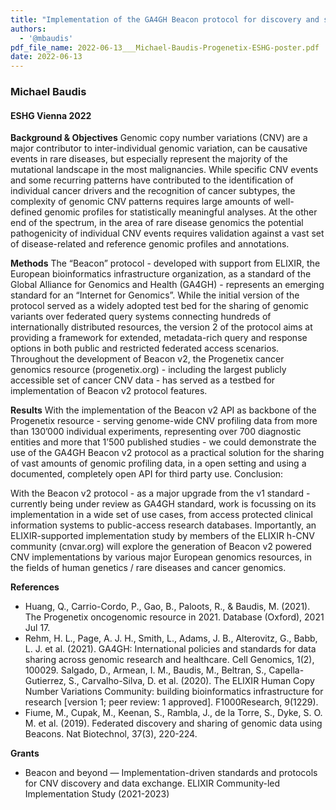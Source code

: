 ```yaml
---
title: "Implementation of the GA4GH Beacon protocol for discovery and sharing of genomic copy number variation data"
authors:
  - '@mbaudis'
pdf_file_name: 2022-06-13___Michael-Baudis-Progenetix-ESHG-poster.pdf
date: 2022-06-13
---
```


### Michael Baudis
#### ESHG Vienna 2022

**Background & Objectives** Genomic copy number variations (CNV) are a major contributor to inter-individual genomic variation, can be causative events in rare diseases, but especially represent the majority of the mutational landscape in the most malignancies. While specific CNV events and some recurring patterns have contributed to the identification of individual cancer drivers and the recognition of cancer  subtypes, the complexity of genomic CNV patterns requires large amounts of well-defined genomic profiles for statistically meaningful analyses. At the other end of the spectrum, in the area of rare disease genomics the potential pathogenicity of individual CNV events requires validation against a vast set of disease-related and reference genomic profiles and annotations.

<!--more-->

**Methods** The “Beacon” protocol - developed with support from ELIXIR, the European bioinformatics infrastructure organization, as a standard of the Global Alliance for Genomics and Health (GA4GH) - represents an emerging standard for an “Internet for Genomics”. While the initial version of the protocol served as a widely adopted test bed for the sharing of genomic variants over federated query systems connecting hundreds of internationally distributed resources, the version 2 of the protocol aims at providing a framework for extended, metadata-rich query and response options in both public and restricted federated access scenarios. Throughout the development of Beacon v2, the Progenetix cancer genomics resource (progenetix.org) - including the largest publicly accessible set of cancer CNV data - has served as a testbed for implementation of Beacon v2 protocol features. 

**Results** With the implementation of the Beacon v2 API as backbone of the Progenetix resource - serving genome-wide CNV profiling data from more than 130’000 individual experiments, representing over 700 diagnostic entities and  more that 1’500 published studies - we could demonstrate the use of the GA4GH Beacon v2 protocol as a practical solution for the sharing of vast amounts of genomic profiling data, in a open setting and using a documented, completely open API for third party use.
Conclusion:

With the Beacon v2 protocol - as a major upgrade from the v1 standard - currently being under review as GA4GH standard, work is focussing on its implementation in a wide set of use cases, from access protected clinical information systems to public-access research databases. Importantly, an ELIXIR-supported implementation study by members of the ELIXIR h-CNV community (cnvar.org) will explore the generation of Beacon v2 powered CNV implementations by various major European genomics resources, in the fields of human genetics / rare diseases and cancer genomics.

**References**

* Huang, Q., Carrio-Cordo, P., Gao, B., Paloots, R., & Baudis, M. (2021). The Progenetix oncogenomic resource in 2021. Database (Oxford), 2021 Jul 17.
* Rehm, H. L., Page, A. J. H., Smith, L., Adams, J. B., Alterovitz, G., Babb, L. J. et al. (2021). GA4GH: International policies and standards for data sharing across genomic research and healthcare. Cell Genomics, 1(2), 100029.
Salgado, D., Armean, I. M., Baudis, M., Beltran, S., Capella-Gutierrez, S., Carvalho-Silva, D. et al. (2020). The ELIXIR Human Copy Number Variations Community: building bioinformatics infrastructure for research [version 1; peer review: 1 approved]. F1000Research, 9(1229).
* Fiume, M., Cupak, M., Keenan, S., Rambla, J., de la Torre, S., Dyke, S. O. M. et al. (2019). Federated discovery and sharing of genomic data using Beacons. Nat Biotechnol, 37(3), 220-224.

**Grants**

* Beacon and beyond — Implementation-driven standards and protocols for CNV discovery and data exchange. ELIXIR Community-led Implementation Study (2021-2023)
